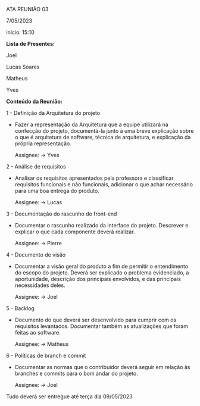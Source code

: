 ATA REUNIÃO 03

7/05/2023

início: 15:10


**Lista de Presentes:**

Joel

Lucas Soares

Matheus

Yves

**Conteúdo da Reunião:**

1 - Definição da Arquitetura do projeto

- Fazer a representação da Arquitetura que a equipe utilizará na confecção do projeto, documentá-la junto à uma breve explicação sobre o que é arquitetura de software, técnica de arquitetura, e explicação da própria representação.
	
	Assignee:
 	-> Yves

2 - Análise de requisitos

- Analisar os requisitos apresentados pela professora e classificar requisitos funcionais e não funcionais, adicionar o que achar necessário para uma boa entrega do produto.

	Assignee:
 	-> Lucas

3 - Documentação do rascunho do front-end

- Documentar o rascunho realizado da interface do projeto. Descrever e explicar o que cada componente deverá realizar.

	Assignee:
 	-> Pierre

4 - Documento de visão

- Documentar a visão geral do produto a fim de permitir o entendimento do escopo do projeto. Deverá ser explicado o problema evidenciado, a aportunidade, descrição dos principais envolvidos, e das principais necessidades deles.

	Assignee:
	-> Joel

5 - Backlog

- Documento do que deverá ser desenvolvido para cumprir com os requisitos levantados. Documentar também as atualizações que foram feitas ao software.

	Assignee:
	-> Matheus

6 - Políticas de branch e commit

- Documentar as normas que o contribuidor deverá seguir em relação às branches e commits para o bom andar do projeto.

	Assignee:
	-> Joel

Tudo deverá ser entregue até terça dia 09/05/2023
